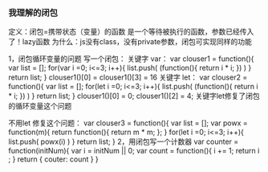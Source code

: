 ### 我理解的闭包
定义：闭包=携带状态（变量）的函数
    是一个等待被执行的函数，参数已经传入了！lazy函数
为什么：js没有class，没有private参数，闭包可实现同样的功能


1，闭包循环变量的问题
写一个闭包：
关键字 var：
    var clouser1 = function(){
            var list = [];
            for(var i =0; i<=3; i++){
                list.push(
                    (function(){
                        return i * i;
                    })
                )
            }
            return list;
    }
clouser1()[0] = clouser1()[3] = 16
关键字 let：
    var clouser2 = function(){
            var list = [];
            for(let i =0; i<=3; i++){
                list.push(
                    (function(){
                        return i * i;
                    })
                )
            }
            return list;
    }
clouser1()[0] = 0;
clouser1()[2] = 4;
    关键字let修复了闭包的循环变量这个问题

不用let 修复这个问题：
var clouser3 = function(){
    var list = [];
    var powx = function(m){
        return function(){
            return m * m;
        };
    }
    for(let i =0; i<=3; i++){
        list.push(
                powx(i)
        )
    }
    return list;
}
2，用闭包写一个计数器
var counter = function(initNum){
    var i = initNum || 0;
    var count = function(){
        i += 1;
        return i ;
    }
    return {
        couter: count
    }
}